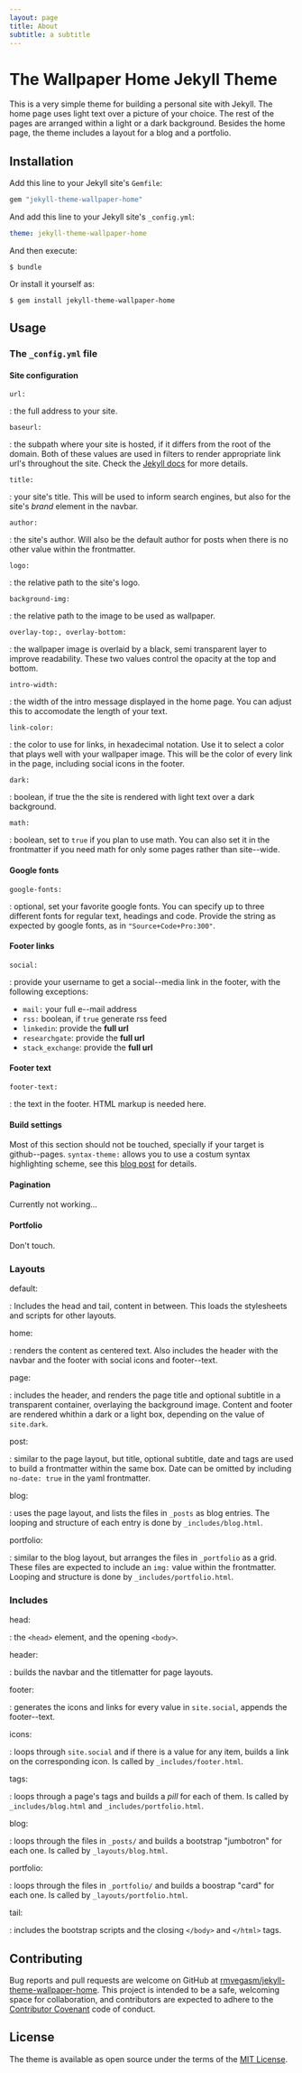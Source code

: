 ```yaml
---
layout: page
title: About
subtitle: a subtitle
---
```


# The Wallpaper Home Jekyll Theme

This is a very simple theme for building a personal site with Jekyll. The home
page uses light text over a picture of your choice. The rest of the pages are
arranged within a light or a dark background. Besides the home page, the theme
includes a layout for a blog and a portfolio.

## Installation

Add this line to your Jekyll site's `Gemfile`:

```ruby
gem "jekyll-theme-wallpaper-home"
```

And add this line to your Jekyll site's `_config.yml`:

```yaml
theme: jekyll-theme-wallpaper-home
```

And then execute:

    $ bundle

Or install it yourself as:

    $ gem install jekyll-theme-wallpaper-home

## Usage
### The `_config.yml` file

#### Site configuration

`url:`

: the full address to your site.

`baseurl:`

: the subpath where your site is hosted, if it differs from the root of the
  domain. Both of these values are used in filters to render appropriate link
  url's throughout the site. Check the [Jekyll
  docs](https://jekyllrb.com/docs/liquid/filters/) for more details.

`title:`

: your site's title. This will be used to inform search engines, but also for
  the site's *brand* element in the navbar.

`author:`

: the site's author. Will also be the default author for posts when there is no
  other value within the frontmatter.

`logo:` 

: the relative path to the site's logo.

`background-img:`

: the relative path to the image to be used as wallpaper.

`overlay-top:, overlay-bottom:`

: the wallpaper image is overlaid by a black, semi transparent layer to improve
  readability. These two values control the opacity at the top and bottom.

`intro-width:`

: the width of the intro message displayed in the home page. You can adjust this
  to accomodate the length of your text.
  
`link-color:`

: the color to use for links, in hexadecimal notation. Use it to select a color
  that plays well with your wallpaper image. This will be the color of every
  link in the page, including social icons in the footer.
  
`dark:`

: boolean, if true the the site is rendered with light text over a dark
  background.
 
`math:`

: boolean, set to `true` if you plan to use math. You can also set it in the
  frontmatter if you need math for only some pages rather than site--wide.

#### Google fonts

`google-fonts:`

: optional, set your favorite google fonts. You can specify up to three
  different fonts for regular text, headings and code. Provide the string as
  expected by google fonts, as in `"Source+Code+Pro:300"`.

#### Footer links

`social:`

: provide your username to get a social--media link in the footer, with the
  following exceptions:
  - `mail:` your full e--mail address
  - `rss:` boolean, if `true` generate rss feed
  - `linkedin`: provide the **full url**
  - `researchgate`: provide the **full url**
  - `stack_exchange`: provide the **full url**

#### Footer text

`footer-text:`

: the text in the footer. HTML markup is needed here.

#### Build settings

Most of this section should not be touched, specially if your target is
github--pages. `syntax-theme:` allows you to use a costum syntax highlighting
scheme, see this [blog
post](https://rmvegasm.github.io/jekyll-theme-wallpaper-home/posts.html) for
details.

#### Pagination

Currently not working...

#### Portfolio

Don't touch.

### Layouts

default:

: Includes the head and tail, content in between. This loads the stylesheets and
  scripts for other layouts.

home:

: renders the content as centered text. Also includes the header with the navbar
  and the footer with social icons and footer--text.

page:

: includes the header, and renders the page title and optional subtitle in a
  transparent container, overlaying the background image. Content and footer
  are rendered whithin a dark or a light box, depending on the value of
  `site.dark`.

post:

: similar to the page layout, but title, optional subtitle, date and tags are used to
  build a frontmatter within the same box. Date can be omitted by including
  `no-date: true` in the yaml frontmatter.

blog:

: uses the page layout, and lists the files in `_posts` as blog entries. The
  looping and structure of each entry is done by `_includes/blog.html`.

portfolio:

: similar to the blog layout, but arranges the files in `_portfolio` as a grid.
  These files are expected to include an `img:` value within the frontmatter.
  Looping and structure is done by `_includes/portfolio.html`.

### Includes

head:

: the `<head>` element, and the opening `<body>`.

header:

: builds the navbar and the titlematter for page layouts.

footer:

: generates the icons and links for every value in `site.social`, appends the
  footer--text.

icons:

: loops through `site.social` and if there is a value for any item, builds a
  link on the corresponding icon. Is called by `_includes/footer.html`.

tags: 

: loops through a page's tags and builds a *pill* for each of them. Is called by
  `_includes/blog.html` and `_includes/portfolio.html`.

blog:

: loops through the files in `_posts/` and builds a bootstrap "jumbotron" for
  each one. Is called by `_layouts/blog.html`.

portfolio:

: loops through the files in `_portfolio/` and builds a boostrap "card" for each
  one. Is called by `_layouts/portfolio.html`.

tail:

: includes the bootstrap scripts and the closing `</body>` and `</html>` tags.

## Contributing

Bug reports and pull requests are welcome on GitHub at
[rmvegasm/jekyll-theme-wallpaper-home](https://github.com/rmvegasm/jekyll-theme-wallpaper-home).
This project is intended to be a safe, welcoming space for collaboration, and
contributors are expected to adhere to the [Contributor
Covenant](http://contributor-covenant.org) code of conduct.

## License

The theme is available as open source under the terms of the [MIT
License](https://opensource.org/licenses/MIT).


